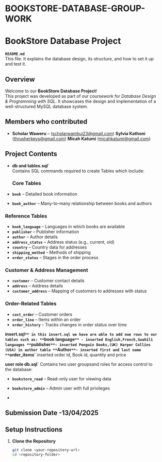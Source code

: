 # BOOKSTORE-DATABASE-GROUP-WORK
# BookStore Database Project

**`README.md`**  
  This file. It explains the database design, its structure, and how to set it up and test it.


## Overview

Welcome to our **BookStore Database Project**!  
This project was developed as part of our coursework for *Database Design & Programming with SQL*. It showcases the design and implementation of a well-structured MySQL database system.


## Members who contributed

- **Scholar Waweru** – (scholarwambui23@gmail.com)
**Sylvia Kathoni** (thrusherkeys@gmail.com)
**Micah Katumi** (micahkatumi@gmail.com)


## Project Contents

- **db and tables.sql`**  
  Contains SQL commands required to create Tables which include:
  ### Core Tables

- **`book`** – Detailed book information  
- **`book_author`** – Many-to-many relationship between books and authors
### Reference Tables

- **`book_language`** – Languages in which books are available  
- **`publisher`** – Publisher information  
- **`author`** – Author details  
- **`address_status`** – Address status (e.g., current, old)  
- **`country`** – Country data for addresses  
- **`shipping_method`** – Methods of shipping  
- **`order_status`** – Stages in the order process
### Customer & Address Management

- **`customer`** – Customer contact details  
- **`address`** – Address details  
- **`customer_address`** – Mapping of customers to addresses with status
### Order-Related Tables

- **`cust_order`** – Customer orders  
- **`order_line`** – Items within an order  
- **`order_history`** – Tracks changes in order status over time


**insert.sql`**
in this insert.sql we have are able to add nwe rows to our tables such as:
**`book language`** - inserted English,French,Swahili languages
**`publisher`**- inserted Penguin Books,(UK) Harper Collins (USA) in author table
**`Author`**- inserted first and last name 
**`order_items`** inserted order id, Book id, quantity and price


**user role db.sql`**
Contains two user groupsand  roles for access control to the database:

- **`bookstore_read`** – Read-only user for viewing data  
- **`bookstore_admin`** – Admin user with full privileges


- 
## Submission Date -**13/04/2025**

## Setup Instructions

1. **Clone the Repository**
   ```bash
   git clone <your-repository-url>
   cd <repository-folder>
